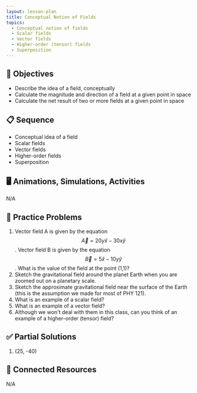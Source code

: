 ```yaml
---
layout: lesson-plan
title: Conceptual Notion of Fields
topics:
  - Conceptual notion of fields
  - Scalar fields
  - Vector fields
  - Higher-order (tensor) fields
  - Superposition
---
```


## 🎯 Objectives

* Describe the idea of a field, conceptually
* Calculate the magnitude and direction of a field at a given point in space
* Calculate the net result of two or more fields at a given point in space

## 📋 Sequence

* Conceptual idea of a field
* Scalar fields
* Vector fields
* Higher-order fields
* Superposition

## 🖥️ Animations, Simulations, Activities

N/A

## 📝 Practice Problems

1. Vector field A is given by the equation $$ \vec{A} = 20 y \hat{x} - 30 x \hat{y} $$. Vector field B is given by the equation $$ \vec{B} = 5 \hat{x} - 10 y \hat{y} $$. What is the value of the field at the point (1,1)?
2. Sketch the gravitational field around the planet Earth when you are zoomed out on a planetary scale.
3. Sketch the approximate gravitational field near the surface of the Earth (this is the assumption we made for most of PHY 121).
4. What is an example of a scalar field?
5. What is an example of a vector field?
6. Although we won't deal with them in this class, can you think of an example of a higher-order (tensor) field?

## ✅ Partial Solutions

1. (25, -40)

## 📘 Connected Resources

N/A
